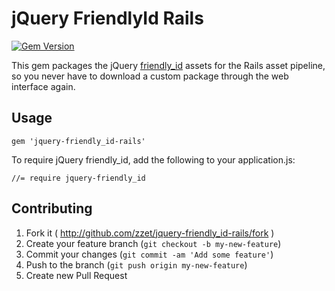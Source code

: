 # jQuery FriendlyId Rails

[![Gem Version](https://badge.fury.io/rb/jquery-friendly_id-rails.svg)](http://badge.fury.io/rb/jquery-friendly_id-rails)

This gem packages the jQuery [friendly_id](https://github.com/formaweb/jquery.friendly_id) assets for the Rails asset pipeline, so you never have to download a custom package through the web interface again.

## Usage

```
gem 'jquery-friendly_id-rails'
```

To require jQuery friendly_id, add the following to your application.js:

```
//= require jquery-friendly_id
```

## Contributing

1. Fork it ( http://github.com/zzet/jquery-friendly_id-rails/fork )
2. Create your feature branch (`git checkout -b my-new-feature`)
3. Commit your changes (`git commit -am 'Add some feature'`)
4. Push to the branch (`git push origin my-new-feature`)
5. Create new Pull Request
